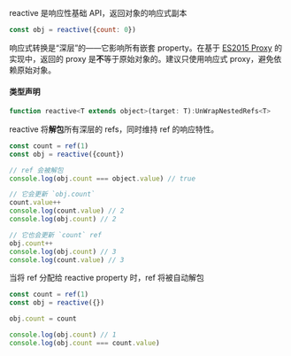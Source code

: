 reactive 是响应性基础 API，返回对象的响应式副本

```js
const obj = reactive({count: 0})
```

响应式转换是“深层”的——它影响所有嵌套 property。在基于 [ES2015 Proxy](https://developer.mozilla.org/zh-CN/docs/Web/JavaScript/Reference/Global_Objects/Proxy) 的实现中，返回的 proxy 是**不**等于原始对象的。建议只使用响应式 proxy，避免依赖原始对象。

#### 类型声明

```js
function reactive<T extends object>(target: T):UnWrapNestedRefs<T>
```

reactive 将**解包**所有深层的 refs，同时维持 ref 的响应特性。

```js
const count = ref(1)
const obj = reactive({count})

// ref 会被解包
console.log(obj.count === object.value) // true

// 它会更新 `obj.count`
count.value++
console.log(count.value) // 2
console.log(obj.count) // 2

// 它也会更新 `count` ref
obj.count++
console.log(obj.count) // 3
console.log(count.value) // 3
```

当将 ref 分配给 reactive property 时，ref 将被自动解包

```js
const count = ref(1)
const obj = reactive({})

obj.count = count

console.log(obj.count) // 1
console.log(obj.count === count.value) 
```

